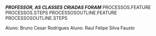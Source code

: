 ***PROFESSOR, AS CLASSES CRIADAS FORAM***
	PROCESSOS.FEATURE 
	PROCESSOS.STEPS
	PROCESSOSOUTLINE.FEATURE
	PROCESSOSOUTLINE.STEPS

Aluno: Bruno Cesar Rodrigues
Aluno: Raul Felipe Silva Fausto
